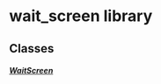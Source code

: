 


# wait_screen library











## Classes

##### [WaitScreen](../smeup_screens_test_wait_screen/WaitScreen-class.md)



 















